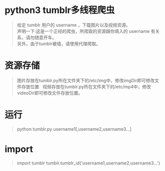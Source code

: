 # python3 tumblr多线程爬虫
>给定 tumblr 用户的 username ，下载图片以及视频资源。  
>声明一下:这是一个正经的爬虫，所爬取的资源跟你填入的 username 有关系，请勿随意开车。  
>另外，由于tumblr被墙，请使用代理爬取。
# 资源存储
>图片存放在tumblr.py所在文件夹下的/etc/img中，修改imgDir即可修改文件存放位置  
>视频存放在tumblr.py所在文件夹下的/etc/mp4中，修改videoDir即可修改文件存放位置。
# 运行
>python tumblr.py username1[,username2,username3...]  
# import
>import tumblr
>tumblr.tumblr_id('username1,username2,username3...')
